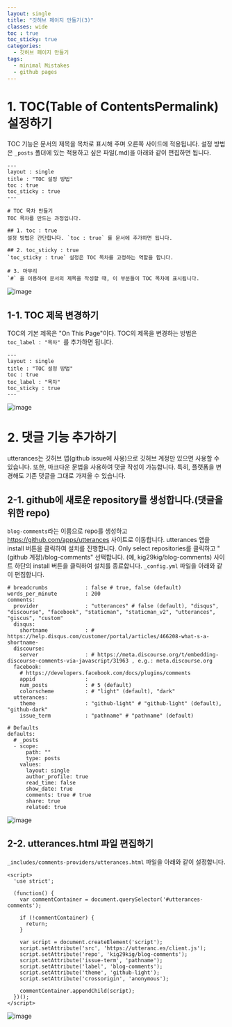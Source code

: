 ```yaml
---
layout: single
title: "깃허브 페이지 만들기(3)"
classes: wide
toc : true
toc_sticky: true
categories:
  - 깃허브 페이지 만들기
tags:
  - minimal Mistakes
  - github pages
---
```


# 1. TOC(Table of ContentsPermalink) 설정하기

TOC 기능은 문서의 제목을 목차로 표시해 주며 오른쪽 사이드에 적용됩니다. 설정 방법은 `_posts` 폴더에 있는 적용하고 싶은 파일(.md)을 아래와 같이 편집하면 됩니다.  

```
---
layout : single
title : "TOC 설정 방법"
toc : true
toc_sticky : true
---

# TOC 목차 만들기  
TOC 목차를 만드는 과정입니다.

## 1. toc : true  
설정 방법은 간단합니다. `toc : true` 를 문서에 추가하면 됩니다.

## 2. toc_sticky : true  
`toc_sticky : true` 설정은 TOC 목차를 고정하는 역할을 합니다.

# 3. 마무리  
`#` 을 이용하여 문서의 제목을 작성할 때, 이 부분들이 TOC 목차에 표시됩니다. 
```

![image](https://user-images.githubusercontent.com/47412229/193985548-9e2cf8fe-645a-4cb8-a0b1-ac29e926b698.png)

## 1-1. TOC 제목 변경하기  

TOC의 기본 제목은 "On This Page"이다. TOC의 제목을 변경하는 방법은 `toc_label : "목차" `를 추가하면 됩니다.  

```
---
layout : single
title : "TOC 설정 방법"
toc : true
toc_label : "목차"
toc_sticky : true
---
```  

![image](https://user-images.githubusercontent.com/47412229/193987787-e6e76fbe-e043-421a-9d80-4099b00c7fae.png)  
  
  
# 2. 댓글 기능 추가하기  

utterances는 깃허브 앱(github issue에 사용)으로 깃허브 계정만 있으면 사용할 수 있습니다. 또한, 마크다운 문법을 사용하여 댓글 작성이 가능합니다. 특히, 플랫폼을 변경해도 기존 댓글을 그대로 가져올 수 있습니다.  

## 2-1. github에 새로운 repository를 생성합니다.(댓글을 위한 repo)  
`blog-comments`라는 이름으로 repo를 생성하고 https://github.com/apps/utterances 사이트로 이동합니다. utterances 앱을 install 버튼을 클릭하여 설치를 진행합니다. Only select repositories를 클릭하고 "(github 계정)/blog-comments" 선택합니다. (예, kig29kig/blog-comments) 사이트 하단의 install 버튼을 클릭하여 설치를 종료합니다.  `_config.yml` 파일을 아래와 같이 편집합니다.  

```
# breadcrumbs            : false # true, false (default)
words_per_minute         : 200
comments:
  provider               : "utterances" # false (default), "disqus", "discourse", "facebook", "staticman", "staticman_v2", "utterances", "giscus", "custom"
  disqus:
    shortname            : # https://help.disqus.com/customer/portal/articles/466208-what-s-a-shortname-
  discourse:
    server               : # https://meta.discourse.org/t/embedding-discourse-comments-via-javascript/31963 , e.g.: meta.discourse.org
  facebook:
    # https://developers.facebook.com/docs/plugins/comments
    appid                :
    num_posts            : # 5 (default)
    colorscheme          : # "light" (default), "dark"
  utterances:
    theme                : "github-light" # "github-light" (default), "github-dark"
    issue_term           : "pathname" # "pathname" (default)
```
```
# Defaults
defaults:
  # _posts
  - scope:
      path: ""
      type: posts
    values:
      layout: single
      author_profile: true
      read_time: false
      show_date: true
      comments: true # true
      share: true
      related: true
 ```

![image](https://user-images.githubusercontent.com/47412229/194020125-2b81a787-ee33-40d4-81ed-28a98bab859a.png)

##  2-2. utterances.html 파일 편집하기
 
`_includes/comments-providers/utterances.html` 파일을 아래와 같이 설정합니다.  
  
  
```
<script>
  'use strict';

  (function() {
    var commentContainer = document.querySelector('#utterances-comments');

    if (!commentContainer) {
      return;
    }

    var script = document.createElement('script');
    script.setAttribute('src', 'https://utteranc.es/client.js');
    script.setAttribute('repo', 'kig29kig/blog-comments');
    script.setAttribute('issue-term', 'pathname');
    script.setAttribute('label', 'blog-comments');
    script.setAttribute('theme', 'github-light');
    script.setAttribute('crossorigin', 'anonymous');

    commentContainer.appendChild(script);
  })();
</script>
```  
  
  
![image](https://user-images.githubusercontent.com/47412229/194022390-d573fb81-90b3-4c7e-9cfe-489c95868e6c.png)

  






